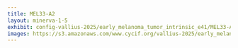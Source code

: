 ```yaml
---
title: MEL33-A2
layout: minerva-1-5
exhibit: config-vallius-2025/early_melanoma_tumor_intrinsic_e41/MEL33-A2
images: https://s3.amazonaws.com/www.cycif.org/vallius-2025/early_melanoma_tumor_intrinsic_e41/MEL33-A2
---
```

